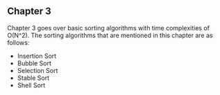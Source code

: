 ## Chapter 3
Chapter 3 goes over basic sorting algorithms with time complexities of O(N^2). The sorting algorithms that are
mentioned in this chapter are as follows:
<ul>
    <li>
        Insertion Sort
    </li>
    <li>
        Bubble Sort
    </li>
    <li>
        Selection Sort
    </li>
    <li>
        Stable Sort
    </li>
    <li>
        Shell Sort
    </li>
</ul>